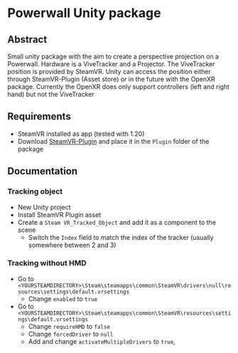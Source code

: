 # Powerwall Unity package

## Abstract
Small unity package with the aim to create a perspective projection on a Powerwall. Hardware is a ViveTracker and a Projector.
The ViveTracker position is provided by SteamVR. Unity can access the position either through SteamVR-Plugin (Asset store) or in the future with the OpenXR package.
Currently the OpenXR does only support controllers (left and right hand) but not the ViveTracker

## Requirements
- SteamVR installed as app (tested with 1.20)
- Download [SteamVR-Plugin](https://assetstore.unity.com/packages/tools/integration/steamvr-plugin-32647) and place it in the `Plugin` folder of the package

## Documentation
### Tracking object
- New Unity project
- Install SteamVR Plugin asset
- Create a `Steam VR_Tracked_Object` and add it as a component to the scene
    - Switch the `Index` field to match the index of the tracker (usually somewhere between 2 and 3)

### Tracking without HMD
- Go to `<YOURSTEAMDIRECTORY>\Steam\steamapps\common\SteamVR\drivers\null\resources\settings\default.vrsettings`
    - Change `enabled` to `true`
- Go to `<YOURSTEAMDIRECTORY>\Steam\steamapps\common\SteamVR\resources\settings\default.vrsettings`
    - Change `requireHMD` to `false`
    - Change `forcedDriver` to `null`
    - Add and change `activateMultipleDrivers` to `true`,
